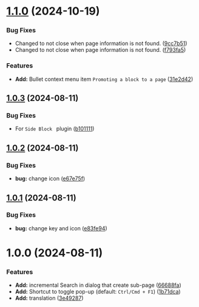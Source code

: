 # [1.1.0](https://github.com/YU000jp/logseq-plugin-hierarchy-tool/compare/v1.0.3...v1.1.0) (2024-10-19)


### Bug Fixes

* Changed to not close when page information is not found. ([9cc7b51](https://github.com/YU000jp/logseq-plugin-hierarchy-tool/commit/9cc7b519bbfd3b0534e2d41a28f3ab811135c8d8))
* Changed to not close when page information is not found. ([f793fa5](https://github.com/YU000jp/logseq-plugin-hierarchy-tool/commit/f793fa51175c3480072352895de026b54f509889))


### Features

* **Add:** Bullet context menu item `Promoting a block to a page` ([31e2d42](https://github.com/YU000jp/logseq-plugin-hierarchy-tool/commit/31e2d422d49052f6609a23ee6b5fd4f62aceb774))

## [1.0.3](https://github.com/YU000jp/logseq-plugin-hierarchy-tool/compare/v1.0.2...v1.0.3) (2024-08-11)


### Bug Fixes

* For `Side Block ` plugin ([b101111](https://github.com/YU000jp/logseq-plugin-hierarchy-tool/commit/b10111128386dd18b869528222a717515184134d))

## [1.0.2](https://github.com/YU000jp/logseq-plugin-hierarchy-tool/compare/v1.0.1...v1.0.2) (2024-08-11)


### Bug Fixes

* **bug:** change icon ([e67e75f](https://github.com/YU000jp/logseq-plugin-hierarchy-tool/commit/e67e75f27cd16f8eb57e5f95b2150dadb64ef58b))

## [1.0.1](https://github.com/YU000jp/logseq-plugin-hierarchy-tool/compare/v1.0.0...v1.0.1) (2024-08-11)


### Bug Fixes

* **bug:** change key and icon ([e83fe94](https://github.com/YU000jp/logseq-plugin-hierarchy-tool/commit/e83fe94082234c317d2f92468d88b04b979a9d78))

# 1.0.0 (2024-08-11)


### Features

* **Add:** incremental Search in dialog that create sub-page ([66688fa](https://github.com/YU000jp/logseq-plugin-hierarchy-tool/commit/66688fab94f53fb5f93c9bfca35b4830a3c5b0f8))
* **Add:** Shortcut to toggle pop-up (default: `Ctrl/Cmd + F1`) ([1b71dca](https://github.com/YU000jp/logseq-plugin-hierarchy-tool/commit/1b71dcaa6c9396444c25c21b6c5a72f348ecde7d))
* **Add:** translation ([3e49287](https://github.com/YU000jp/logseq-plugin-hierarchy-tool/commit/3e492872076437af48335ca02deff22b6b4db87d))
